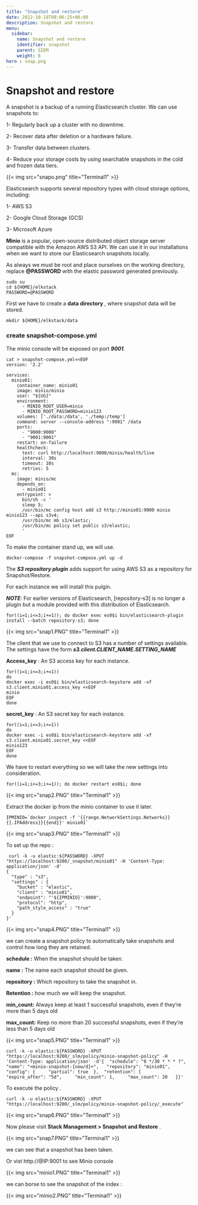 ```yaml
---
title: "Snapshot and restore"
date: 2022-10-18T08:06:25+06:00
description: Snapshot and restore
menu:
  sidebar:
    name: Snapshot and restore
    identifier: snapshot
    parent: SIEM
    weight: 6
hero : snap.png
---
```


# Snapshot and restore

A snapshot is a backup of a running Elasticsearch cluster. We can use snapshots to:

1-  Regularly back up a cluster with no downtime.

2-  Recover data after deletion or a hardware failure.

3-  Transfer data between clusters.

4-  Reduce your storage costs by using searchable snapshots in the cold and frozen data tiers.

{{< img src="snapo.png" title="Terminal1" >}}


Elasticsearch supports several repository types with cloud storage options, including:

1- AWS S3

2- Google Cloud Storage (GCS)

3- Microsoft Azure


**Minio** is a popular, open-source distributed object storage server compatible with the Amazon AWS S3 API. We can use it in our installations when we want to store our Elasticsearch snapshots locally.


As always we must be root and place ourselves on the working directory, replace **@PASSWORD** with the elastic password generated previously.

```
sudo su 
cd ${HOME}/elkstack
PASSWORD=@PASSWORD
```

First we have to create a **data directory** , where snapshot data will be stored.

```
mkdir ${HOME}/elkstack/data
```

### create snapshot-compose.yml

The minio console will be exposed on port ***9001***. 

```
cat > snapshot-compose.yml<<EOF
version: '2.2'

services:
  minio01:
    container_name: minio01
    image: minio/minio
    user: "${UG}"
    environment:
      - MINIO_ROOT_USER=minio
      - MINIO_ROOT_PASSWORD=minio123
    volumes: ['./data:/data', './temp:/temp']
    command: server --console-address ":9001" /data
    ports:
      - "9000:9000"
      - "9001:9001"
    restart: on-failure
    healthcheck:
      test: curl http://localhost:9000/minio/health/live
      interval: 30s
      timeout: 10s
      retries: 5
  mc:
    image: minio/mc
    depends_on:
      - minio01
    entrypoint: >
      bin/sh -c '
      sleep 5;
      /usr/bin/mc config host add s3 http://minio01:9000 minio minio123 --api s3v4;
      /usr/bin/mc mb s3/elastic;
      /usr/bin/mc policy set public s3/elastic;
      '
EOF
```

To make the container stand up, we will use.

```
docker-compose -f snapshot-compose.yml up -d
```

The ***S3 repository plugin*** adds support for using AWS S3 as a repository for Snapshot/Restore.

For each instance we will install this pulgin.

***NOTE***: For earlier versions of Elasticsearch, [repository-s3] is no longer a plugin but a module provided with this distribution of Elasticsearch.

```
for((i=1;i<=3;i+=1)); do docker exec es0$i bin/elasticsearch-plugin install --batch repository-s3; done 
```
{{< img src="snap1.PNG" title="Terminal1" >}}

The client that we use to connect to S3 has a number of settings available. The settings have the form ***s3.client.CLIENT_NAME.SETTING_NAME***


**Access_key** : An S3 access key for each instance. 

```
for((i=1;i<=3;i+=1))
do
docker exec -i es0$i bin/elasticsearch-keystore add -xf s3.client.minio01.access_key <<EOF
minio
EOF
done
```  

**secret_key** : An S3 secret key for each instance. 
```
for((i=1;i<=3;i+=1))
do
docker exec -i es0$i bin/elasticsearch-keystore add -xf s3.client.minio01.secret_key <<EOF
minio123
EOF
done
```            

We have to restart everything so we will take the new settings into consideration.

```                                                                                         
for((i=1;i<=3;i+=1)); do docker restart es0$i; done 
``` 

{{< img src="snap2.PNG" title="Terminal1" >}}

Extract the docker ip from the minio container to use it later. 

```
IPMINIO=`docker inspect -f '{{range.NetworkSettings.Networks}}{{.IPAddress}}{{end}}' minio01`
```

{{< img src="snap3.PNG" title="Terminal1" >}}


To set up the repo : 
 
```
 curl -k -u elastic:${PASSWORD} -XPUT "https://localhost:9200/_snapshot/minio01" -H 'Content-Type: application/json' -d'
{
  "type" : "s3",
  "settings" : {
    "bucket" : "elastic",
    "client" : "minio01",
    "endpoint": "'${IPMINIO}':9000",
    "protocol": "http",
    "path_style_access" : "true"
  }
}'
``` 
{{< img src="snap4.PNG" title="Terminal1" >}}

we can create a snapshot policy to automatically take snapshots and control how long they are retained.


**schedule :** When the snapshot should be taken.
	
**name :** The name each snapshot should be given.

**repository :** Which repository to take the snapshot in.

**Retention :** how much we will keep the snapshot.

**min_count:** Always keep at least 1 successful snapshots, even if they’re more than 5 days old

**max_count:** Keep no more than 20 successful snapshots, even if they’re less than 5 days old

{{< img src="snap5.PNG" title="Terminal1" >}}
```
curl -k -u elastic:${PASSWORD} -XPUT "https://localhost:9200/_slm/policy/minio-snapshot-policy" -H 'Content-Type: application/json' -d'{  "schedule": "0 */30 * * * ?",   "name": "<minio-snapshot-{now/d}>",   "repository": "minio01",   "config": {     "partial": true  },  "retention": {     "expire_after": "5d",     "min_count": 1,     "max_count": 20   }}'
```

To execute the policy .

```
curl -k -u elastic:${PASSWORD} -XPUT "https://localhost:9200/_slm/policy/minio-snapshot-policy/_execute"
```

{{< img src="snap6.PNG" title="Terminal1" >}}

Now please visit **Stack Management > Snapshot and Restore** .

{{< img src="snap7.PNG" title="Terminal1" >}}

we can see that a snapshot has been taken.

Or vist http://@IP:9001 to see Minio console

{{< img src="minio1.PNG" title="Terminal1" >}}

we can borse to see the snapshot of the index :

{{< img src="minio2.PNG" title="Terminal1" >}}
